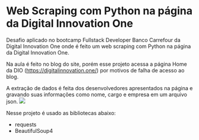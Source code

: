 # Web Scraping com Python na página da Digital Innovation One
Desafio aplicado no bootcamp Fullstack Developer Banco Carrefour da Digital Innovation One onde é feito um web scraping com Python na página da Digital Innovation One.

Na aula é feito no blog do site, porém esse projeto acessa a página Home da DIO (https://digitalinnovation.one/) por motivos de falha de acesso ao blog.

A extração de dados é feita dos desenvolvedores apresentados na página e gravando suas informações como nome, cargo e empresa em um arquivo json.
<img src='https://imgur.com/Dlhobd1'/>

Nesse projeto é usado as bibliotecas abaixo:
- requests
- BeautifulSoup4
